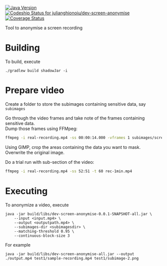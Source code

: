 [![Java Version](http://img.shields.io/badge/Java-1.8-blue.svg)](http://www.oracle.com/technetwork/java/javase/downloads/jdk8-downloads-2133151.html)
[![Codeship Status for julianghionoiu/dev-screen-anonymise](https://img.shields.io/codeship/a55a8330-4133-0135-7b7d-4ab391348566/master.svg)](https://codeship.com/projects/230067)
[![Coverage Status](https://coveralls.io/repos/github/julianghionoiu/dev-screen-anonymise/badge.svg?branch=master)](https://coveralls.io/github/julianghionoiu/dev-screen-anonymise?branch=master)

Tool to anonymise a screen recording

# Building

To build, execute

```
./gradlew build shadowJar -i 
```

# Prepare video

Create a folder to store the subimages containing sensitive data, say `subimages`

Go through the video frames and take note of the frames containing sensitive data.  
Dump those frames using FFMpeg:
```bash
ffmpeg -i real-recording.mp4 -ss 00:00:14.000 -vframes 1 subimages/screen.png
```

Using GIMP, crop the areas containing the data you want to mask. Overwrite the original image.

Do a trial run with sub-section of the video:
```bash
ffmpeg -i real-recording.mp4 -ss 52:51 -t 60 rec-1min.mp4
```

# Executing

To anonymize a video, execute

```
java -jar build/libs/dev-screen-anonymise-0.0.1-SNAPSHOT-all.jar \
    --input <input.mp4> \
    --output <outputpath.mp4> \
    --subimages-dir <subimagesdir> \
    --matching-threshold 0.95 \
    --continuous-block-size 3
```

For example

```
java -jar build/libs/dev-screen-anonymise-all.jar --output ./output.mp4 test1/sample-recording.mp4 test1/subimage-2.png
```